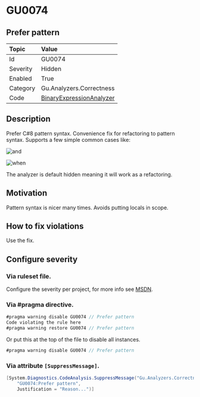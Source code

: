 # GU0074
## Prefer pattern

| Topic    | Value
| :--      | :--
| Id       | GU0074
| Severity | Hidden
| Enabled  | True
| Category | Gu.Analyzers.Correctness
| Code     | [BinaryExpressionAnalyzer](https://github.com/GuOrg/Gu.Analyzers/blob/master/Gu.Analyzers/Analyzers/BinaryExpressionAnalyzer.cs)


## Description

Prefer C#8 pattern syntax.
Convenience fix for refactoring to pattern syntax. Supports a few simple common cases like:

![and](https://user-images.githubusercontent.com/1640096/69165683-47221200-0af2-11ea-8a1d-a9dfd301af91.gif)

![when](https://user-images.githubusercontent.com/1640096/69165681-45584e80-0af2-11ea-8c3b-8b44ca32b357.gif)

The analyzer is default hidden meaning it will work as a refactoring.

## Motivation

Pattern syntax is nicer many times. Avoids putting locals in scope.

## How to fix violations

Use the fix.

<!-- start generated config severity -->
## Configure severity

### Via ruleset file.

Configure the severity per project, for more info see [MSDN](https://msdn.microsoft.com/en-us/library/dd264949.aspx).

### Via #pragma directive.
```C#
#pragma warning disable GU0074 // Prefer pattern
Code violating the rule here
#pragma warning restore GU0074 // Prefer pattern
```

Or put this at the top of the file to disable all instances.
```C#
#pragma warning disable GU0074 // Prefer pattern
```

### Via attribute `[SuppressMessage]`.

```C#
[System.Diagnostics.CodeAnalysis.SuppressMessage("Gu.Analyzers.Correctness", 
    "GU0074:Prefer pattern", 
    Justification = "Reason...")]
```
<!-- end generated config severity -->
